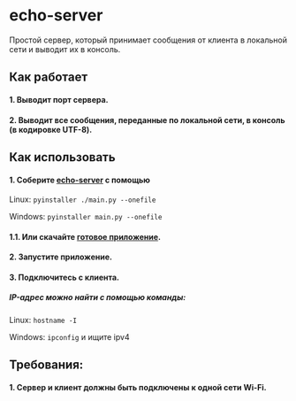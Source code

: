 # echo-server

Простой сервер, который принимает сообщения от клиента в локальной сети и выводит их в консоль.

## Как работает
#### 1. Выводит порт сервера.
#### 2. Выводит все сообщения, переданные по локальной сети, в консоль (в кодировке UTF-8).

## Как использовать
#### 1. Соберите [echo-server](https://github.com/nikkonst2009/echo-server) с помощью
Linux: ```pyinstaller ./main.py --onefile```

Windows: ```pyinstaller main.py --onefile```
#### 1.1. Или скачайте [готовое приложение](https://github.com/nikkonst2009/echo-server/releases).

#### 2. Запустите приложение.
#### 3. Подключитесь с клиента.
##### IP-адрес можно найти с помощью команды:
   Linux: ```hostname -I```
   
   Windows: ```ipconfig``` и ищите ipv4

## Требования:
#### 1. Сервер и клиент должны быть подключены к одной сети Wi-Fi.
